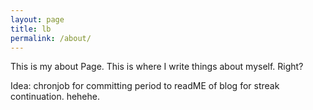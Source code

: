 ```yaml
---
layout: page
title: lb
permalink: /about/
---
```


This is my about Page. This is where I write things about myself. Right?

Idea:
chronjob for committing period to readME of blog for streak continuation. hehehe.
